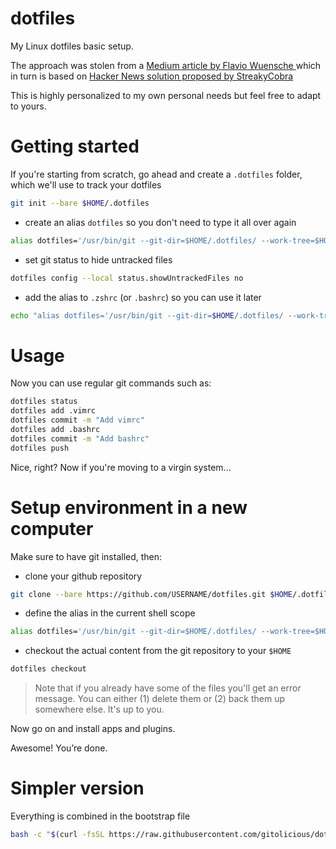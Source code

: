 # dotfiles
My Linux dotfiles basic setup.

The approach was stolen from a [Medium article by Flavio Wuensche
](https://medium.com/toutsbrasil/how-to-manage-your-dotfiles-with-git-f7aeed8adf8b) which in turn is based on [Hacker News solution proposed by StreakyCobra](https://news.ycombinator.com/item?id=11070797)

This is highly personalized to my own personal needs but feel free to adapt to yours.

# Getting started

If you're starting from scratch, go ahead and create a `.dotfiles` folder, which we'll use to track your dotfiles
```bash
git init --bare $HOME/.dotfiles
```
* create an alias `dotfiles` so you don't need to type it all over again
```bash
alias dotfiles='/usr/bin/git --git-dir=$HOME/.dotfiles/ --work-tree=$HOME'
```

* set git status to hide untracked files
```bash
dotfiles config --local status.showUntrackedFiles no
```

* add the alias to `.zshrc` (or `.bashrc`) so you can use it later
```bash
echo "alias dotfiles='/usr/bin/git --git-dir=$HOME/.dotfiles/ --work-tree=$HOME'" >> $HOME/.bashrc
```

# Usage

Now you can use regular git commands such as:
```bash
dotfiles status
dotfiles add .vimrc
dotfiles commit -m "Add vimrc"
dotfiles add .bashrc
dotfiles commit -m "Add bashrc"
dotfiles push
```
Nice, right? Now if you're moving to a virgin system...

# Setup environment in a new computer

Make sure to have git installed, then:
* clone your github repository
```bash
git clone --bare https://github.com/USERNAME/dotfiles.git $HOME/.dotfiles
```

* define the alias in the current shell scope
```bash
alias dotfiles='/usr/bin/git --git-dir=$HOME/.dotfiles/ --work-tree=$HOME'
```
* checkout the actual content from the git repository to your `$HOME`
```bash
dotfiles checkout
```

> Note that if you already have some of the files you'll get an error message. You can either (1) delete them or (2) back them up somewhere else. It's up to you.

Now go on and install apps and plugins.

Awesome! You’re done.

# Simpler version

Everything is combined in the bootstrap file
```bash
bash -c "$(curl -fsSL https://raw.githubusercontent.com/gitolicious/dotfiles/master/bin/bootstrap.sh)"